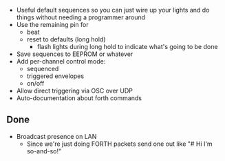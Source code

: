 - Useful default sequences so you can just wire up your lights and do things without needing a programmer around
- Use the remaining pin for
  - beat
  - reset to defaults (long hold)
    - flash lights during long hold to indicate what's going to be done
- Save sequences to EEPROM or whatever
- Add per-channel control mode:
  - sequenced
  - triggered envelopes
  - on/off
- Allow direct triggering via OSC over UDP
- Auto-documentation about forth commands

## Done
* Broadcast presence on LAN
  - Since we're just doing FORTH packets
    send one out like "# Hi I'm so-and-so!"
